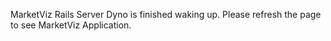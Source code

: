 
MarketViz Rails Server Dyno is finished waking up. Please refresh the page to see MarketViz Application.
